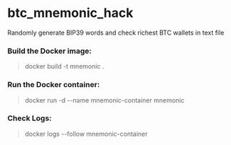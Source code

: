 # btc_mnemonic_hack
Randomly generate BIP39 words and check richest BTC wallets in text file



### Build the Docker image:
> docker build -t mnemonic .
### Run the Docker container:
> docker run -d --name mnemonic-container mnemonic
### Check Logs:
> docker logs --follow mnemonic-container